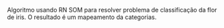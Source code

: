 Algoritmo usando RN SOM para resolver problema de classificação da flor de iris. O resultado é um mapeamento da categorias. 
